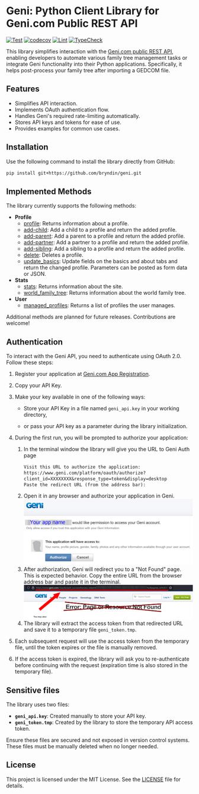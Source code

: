 # Geni: Python Client Library for Geni.com Public REST API

[![Test](https://github.com/bryndin/geni/actions/workflows/test.yaml/badge.svg)](https://github.com/bryndin/geni/actions/workflows/test.yaml)
[![codecov](https://codecov.io/gh/bryndin/geni/graph/badge.svg?token=3Z916ZHDMK)](https://codecov.io/gh/bryndin/geni)
[![Lint](https://github.com/bryndin/geni/actions/workflows/lint.yaml/badge.svg)](https://github.com/bryndin/geni/actions/workflows/lint.yaml)
[![TypeCheck](https://github.com/bryndin/geni/actions/workflows/typecheck.yaml/badge.svg)](https://github.com/bryndin/geni/actions/workflows/typecheck.yaml)

This library simplifies interaction with the [Geni.com public REST API](https://www.geni.com/platform/developer/index), enabling developers to automate various family tree management tasks or integrate Geni functionality into their Python applications. Specifically, it helps post-process your family tree after importing a GEDCOM file.


## Features
- Simplifies API interaction.
- Implements OAuth authentication flow.
- Handles Geni's required rate-limiting automatically.
- Stores API keys and tokens for ease of use.
- Provides examples for common use cases.

## Installation
Use the following command to install the library directly from GitHub:
```bash
pip install git+https://github.com/bryndin/geni.git
```

## Implemented Methods
The library currently supports the following methods:

* **Profile**
  - [profile](https://www.geni.com/platform/developer/help/api?path=profile): Returns information about a profile. 
  - [add-child](https://www.geni.com/platform/developer/help/api?path=profile%252Fadd-child): Add a child to a profile and return the added profile.
  - [add-parent](https://www.geni.com/platform/developer/help/api?path=profile%252Fadd-parent): Add a parent to a profile and return the added profile.
  - [add-partner](https://www.geni.com/platform/developer/help/api?path=profile%252Fadd-partner): Add a partner to a profile and return the added profile.
  - [add-sibling](https://www.geni.com/platform/developer/help/api?path=profile%252Fadd-sibling): Add a sibling to a profile and return the added profile.
  - [delete](https://www.geni.com/platform/developer/help/api?path=profile%2Fdelete): Deletes a profile.
  - [update_basics](https://www.geni.com/platform/developer/help/api?path=profile%2Fupdate-basics): Update fields on the basics and about tabs and return the changed profile. Parameters can be posted as form data or JSON.
* **Stats**
  - [stats](https://www.geni.com/platform/developer/help/api?path=stats): Returns information about the site.
  - [world_family_tree](https://www.geni.com/platform/developer/help/api?path=stats%2Fworld-family-tree): Returns information about the world family tree.
* **User**
  - [managed_profiles](https://www.geni.com/platform/developer/help/api?path=user%2Fmanaged-profiles): Returns a list of profiles the user manages.

Additional methods are planned for future releases. Contributions are welcome!

## Authentication
To interact with the Geni API, you need to authenticate using OAuth 2.0. Follow these steps:

1. Register your application at [Geni.com App Registration](https://www.geni.com/platform/developer/help/oauth_extensions).
2. Copy your API Key.
3. Make your key available in one of the following ways:
    - Store your API Key in a file named `geni_api.key` in your working directory,
      
    - or pass your API key as a parameter during the library initialization.
4. During the first run, you will be prompted to authorize your application:
   1. In the terminal window the library will give you the URL to Geni Auth page
       ```
       Visit this URL to authorize the application:
       https://www.geni.com/platform/oauth/authorize?client_id=XXXXXXXX&response_type=token&display=desktop
       Paste the redirect URL (from the address bar):
       ```
   2. Open it in any browser and authorize your application in Geni.<br>
       ![Geni Auth Page Screenshot](./docs/_static/auth_ask.png)
   3. After authorization, Geni will redirect you to a "Not Found" page. This is expected behavior. Copy the entire URL from the browser address bar and paste it in the terminal.<br>
       ![Geni Redirect URL Location Screenshot](./docs/_static/auth_redirect_url.png)
   4. The library will extract the access token from that redirected URL and save it to a temporary file `geni_token.tmp`.

5. Each subsequent request will use the access token from the temporary file, until the token expires or the file is manually removed.
6. If the access token is expired, the library will ask you to re-authenticate before continuing with the request (expiration time is also stored in the temporary file).

## Sensitive files
The library uses two files:

- **`geni_api.key`**: Created manually to store your API key.
- **`geni_token.tmp`**: Created by the library to store the temporary API access token.

Ensure these files are secured and not exposed in version control systems. These files must be manually deleted when no longer needed.

## License
This project is licensed under the MIT License. See the [LICENSE](./LICENSE) file for details.

